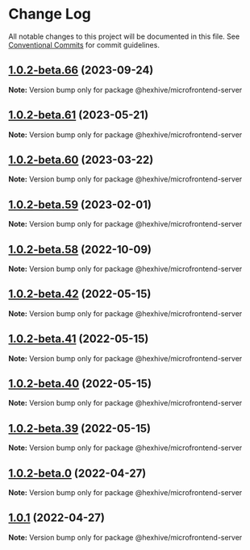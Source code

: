 # Change Log

All notable changes to this project will be documented in this file.
See [Conventional Commits](https://conventionalcommits.org) for commit guidelines.

## [1.0.2-beta.66](https://github.com/TheTechCompany/HexHive/compare/v1.0.2-beta.65...v1.0.2-beta.66) (2023-09-24)

**Note:** Version bump only for package @hexhive/microfrontend-server

## [1.0.2-beta.61](https://github.com/TheTechCompany/HexHive/compare/v1.0.2-beta.60...v1.0.2-beta.61) (2023-05-21)

**Note:** Version bump only for package @hexhive/microfrontend-server

## [1.0.2-beta.60](https://github.com/TheTechCompany/HexHive/compare/v1.0.2-beta.59...v1.0.2-beta.60) (2023-03-22)

**Note:** Version bump only for package @hexhive/microfrontend-server

## [1.0.2-beta.59](https://github.com/TheTechCompany/HexHive/compare/v1.0.2-beta.58...v1.0.2-beta.59) (2023-02-01)

**Note:** Version bump only for package @hexhive/microfrontend-server

## [1.0.2-beta.58](https://github.com/TheTechCompany/HexHive/compare/v1.0.2-beta.57...v1.0.2-beta.58) (2022-10-09)

**Note:** Version bump only for package @hexhive/microfrontend-server

## [1.0.2-beta.42](https://github.com/TheTechCompany/HexHive/compare/v1.0.2-beta.41...v1.0.2-beta.42) (2022-05-15)

**Note:** Version bump only for package @hexhive/microfrontend-server

## [1.0.2-beta.41](https://github.com/TheTechCompany/HexHive/compare/v1.0.2-beta.40...v1.0.2-beta.41) (2022-05-15)

**Note:** Version bump only for package @hexhive/microfrontend-server

## [1.0.2-beta.40](https://github.com/TheTechCompany/HexHive/compare/v1.0.2-beta.39...v1.0.2-beta.40) (2022-05-15)

**Note:** Version bump only for package @hexhive/microfrontend-server

## [1.0.2-beta.39](https://github.com/TheTechCompany/HexHive/compare/v1.0.2-beta.38...v1.0.2-beta.39) (2022-05-15)

**Note:** Version bump only for package @hexhive/microfrontend-server

## [1.0.2-beta.0](https://github.com/TheTechCompany/HexHive/compare/v1.0.1...v1.0.2-beta.0) (2022-04-27)

**Note:** Version bump only for package @hexhive/microfrontend-server

## [1.0.1](https://github.com/TheTechCompany/HexHive/compare/v0.0.6-alpha.64...v1.0.1) (2022-04-27)

**Note:** Version bump only for package @hexhive/microfrontend-server
